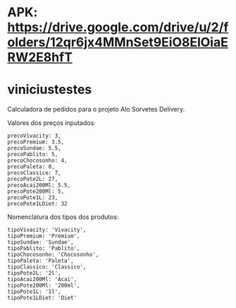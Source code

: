 # APK: https://drive.google.com/drive/u/2/folders/12qr6jx4MMnSet9EiO8ElOiaERW2E8hfT

# viniciustestes

Calculadora de pedidos para o projeto Alo Sorvetes Delivery.

Valores dos preços inputados:

    precoVivacity: 3,
    precoPremium: 3.5,
    precoSundae: 5.5,
    precoPablito: 5,
    precoChocosonho: 4,
    precoPaleta: 8,
    precoClassico: 7,
    precoPote2L: 27,
    precoAcai200Ml: 5.5,
    precoPote200Ml: 5,
    precoPote1L: 23,
    precoPote1LDiet: 32
    
Nomenclatura dos tipos dos produtos:

    tipoVivacity: 'Vivacity',
    tipoPremium: 'Premium',
    tipoSundae: 'Sundae',
    tipoPablito: 'Pablito',
    tipoChocosonho: 'Chocosonho',
    tipoPaleta: 'Paleta',
    tipoClassico: 'Classico',
    tipoPote2L: '2l',
    tipoAcai200Ml: 'Acai',
    tipoPote200Ml: '200ml',
    tipoPote1L: '1l',
    tipoPote1LDiet: 'Diet'
